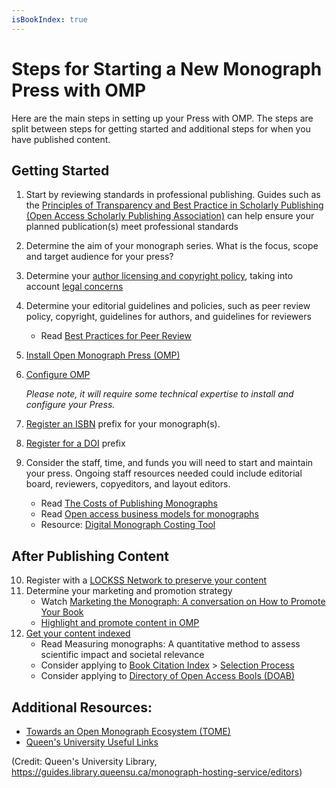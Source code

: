 ```yaml
---
isBookIndex: true
---
```


# Steps for Starting a New Monograph Press with OMP

Here are the main steps in setting up your Press with OMP. The steps are split between steps for getting started and additional steps for when you have published content. 

## Getting Started
1. Start by reviewing standards in professional publishing. Guides such as the [Principles of Transparency and Best Practice in Scholarly Publishing (Open Access Scholarly Publishing Association)](https://oaspa.org/principles-of-transparency-and-best-practice-in-scholarly-publishing/) can help ensure your planned publication(s) meet professional standards
2. Determine the aim of your monograph series. What is the focus, scope and target audience for your press?
3. Determine your [author licensing and copyright policy](https://library.queensu.ca/help-services/publishing-support/copyright-authors-rights), taking into account [legal concerns](https://fra1.digitaloceanspaces.com/oapen/0b15bc6dffd247418dc23c005e0f828f.pdf)
4. Determine your editorial guidelines and policies, such as peer review policy, copyright, guidelines for authors, and guidelines for reviewers
    * Read [Best Practices for Peer Review](https://peerreview.up.hcommons.org/)
5. [Install Open Monograph Press (OMP)](https://docs.pkp.sfu.ca/learning-omp/en/install-upgrade) 
6. [Configure OMP](https://docs.pkp.sfu.ca/learning-omp/en/press-setup)

    *Please note, it  will require some technical expertise to install and configure your Press.*
7. [Register an ISBN](https://www.isbn.org/faqs_general_questions) prefix for your monograph(s).
8. [Register for a DOI](https://docs.pkp.sfu.ca/doi-plugin/en/doi-registration) prefix
9. Consider the staff, time, and funds you will need to start and maintain your press. Ongoing staff resources needed could include editorial board, reviewers, copyeditors, and layout editors.
    * Read [The Costs of Publishing Monographs](https://sr.ithaka.org/publications/the-costs-of-publishing-monographs/)
    * Read [Open access business models for monographs](https://fra1.digitaloceanspaces.com/oapen/0b15bc6dffd247418dc23c005e0f828f.pdf)
    * Resource: [Digital Monograph Costing Tool](https://aupresses.org/resources/costing-tool/)

## After Publishing Content
10. Register with a [LOCKSS Network to preserve your content](https://pkp.sfu.ca/pkp-pn/)
11. Determine your marketing and promotion strategy
    * Watch [Marketing the Monograph: A conversation on How to Promote Your Book](https://www.youtube.com/watch?v=rhhpOgXarbU)
    * [Highlight and promote content in OMP](https://docs.pkp.sfu.ca/learning-omp/en/catalog-management)
12. [Get your content indexed](https://docs.pkp.sfu.ca/getting-found-staying-found/en/)
    * Read Measuring monographs: A quantitative method to assess scientific impact and societal relevance
    * Consider applying to [Book Citation Index](https://support.clarivate.com/ScientificandAcademicResearch/s/article/Web-of-Science-Core-Collection-Book-Citation-Index---Coverage-is-of-the-full-book-and-not-selective-chapters?language=en_US)  > [Selection Process](https://clarivate.com/webofsciencegroup/essays/selection-process-book-citation-index-web-science/)
    * Consider applying to [Directory of Open Access Bools (DOAB)](https://www.doabooks.org/)

## Additional Resources:
* [Towards an Open Monograph Ecosystem (TOME)](https://www.openmonographs.org/resource/)
* [Queen's University Useful Links](https://guides.library.queensu.ca/monograph-hosting-service/links)

(Credit: Queen's University Library, https://guides.library.queensu.ca/monograph-hosting-service/editors)
